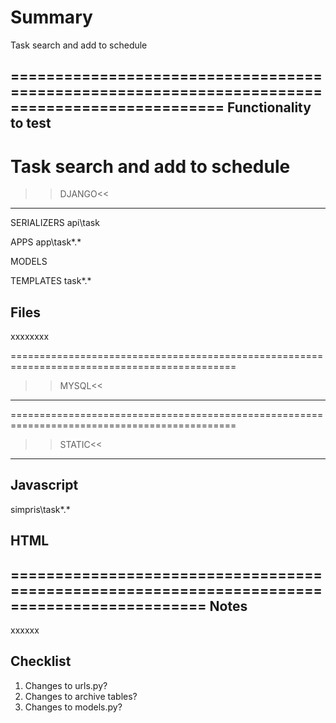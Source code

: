 Summary
=======
Task search and add to schedule

==============================================================================================
Functionality to test
---------------------
Task search and add to schedule
==============================================================================================
>>DJANGO<<
----------

SERIALIZERS
api\task

APPS
app\task\*.*

MODELS

TEMPLATES
task\*.*

Files
-----
xxxxxxxx

=============================================================================================
>>MYSQL<<
---------                                                       

=============================================================================================
>>STATIC<<
----------

Javascript
----------
simpris\task\*.*

HTML
----

============================================================================================
Notes
-----
xxxxxx

Checklist
---------
1. Changes to urls.py?
2. Changes to archive tables?
3. Changes to models.py?